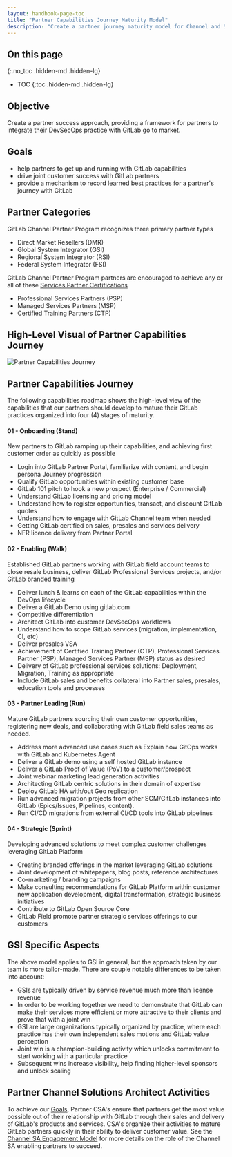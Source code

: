 ```yaml
---
layout: handbook-page-toc
title: "Partner Capabilities Journey Maturity Model"
description: "Create a partner journey maturity model for Channel and Systems Integrator partner"
---
```


## On this page
{:.no_toc .hidden-md .hidden-lg}

- TOC
{:toc .hidden-md .hidden-lg}

## Objective

Create a partner success approach, providing a framework for partners to integrate their DevSecOps practice with GitLab go to market.

## Goals

- help partners to get up and running with GitLab capabilities 
- drive joint customer success with GitLab partners
- provide a mechanism to record learned best practices for a partner's journey with GitLab
 
## Partner Categories

GitLab Channel Partner Program recognizes three primary partner types
- Direct Market Resellers (DMR)
- Global System Integrator (GSI)
- Regional System Integrator (RSI)
- Federal System Integrator (FSI)

GitLab Channel Partner Program partners are encouraged to achieve any or all of these [Services Partner Certifications](https://about.gitlab.com/handbook/resellers/services/)
- Professional Services Partners (PSP)
- Managed Services Partners (MSP)
- Certified Training Partners (CTP)

## High-Level Visual of Partner Capabilities Journey
![Partner Capabilities Journey](sites/handbook/source/handbook/customer-success/partners/images/partner-capabilities-journey_v3.png)

## Partner Capabilities Journey

The following capabilities roadmap shows the high-level view of the capabilities that our partners should develop to mature their GitLab practices organized into four (4) stages of maturity.

#### 01 - Onboarding (Stand)
New partners to GitLab ramping up their capabilities, and achieving first customer order as quickly as possible
- Login into GitLab Partner Portal, familiarize with content, and begin persona Journey progression
- Qualify GitLab opportunities within existing customer base
- GitLab 101 pitch to hook a new prospect (Enterprise / Commercial) 
- Understand GitLab licensing and pricing model
- Understand how to register opportunities, transact, and discount GitLab quotes
- Understand how to engage with GitLab Channel team when needed 
- Getting GitLab certified on sales, presales and services delivery
- NFR licence delivery from Partner Portal

#### 02 - Enabling (Walk)
Established GitLab partners working with GitLab field account teams to close resale business,  deliver GitLab Professional Services projects, and/or GitLab branded training
- Deliver lunch & learns on each of the GitLab capabilities within the DevOps lifecycle
- Deliver a GitLab Demo using gitlab.com
- Competitive differentiation
- Architect GitLab into customer DevSecOps workflows
- Understand how to scope GitLab services (migration, implementation, CI, etc)
- Deliver presales VSA
- Achievement of Certified Training Partner (CTP), Professional Services Partner (PSP), Managed Services Partner (MSP) status as desired
- Delivery of GitLab professional services solutions: Deployment, Migration, Training as appropriate
- Include GitLab sales and benefits collateral into Partner sales, presales, education tools and processes

#### 03 - Partner Leading (Run)
Mature GitLab partners sourcing their own customer opportunities, registering new deals, and collaborating with GitLab field sales teams as needed.
- Address more advanced use cases such as Explain how GitOps works with GitLab and Kubernetes Agent
- Deliver a GitLab demo using a self hosted GitLab instance
- Deliver a GitLab Proof of Value (PoV) to a customer/prospect
- Joint webinar marketing lead generation activities
- Architecting GitLab centric solutions in their domain of expertise
- Deploy GitLab HA with/out Geo replication
- Run advanced migration projects from other SCM/GitLab instances into GitLab (Epics/Issues, Pipelines, content). 
- Run CI/CD migrations from external CI/CD tools into GitLab pipelines

#### 04 - Strategic (Sprint)
Developing advanced solutions to meet complex customer challenges leveraging GitLab Platform
- Creating branded offerings in the market leveraging GitLab solutions
- Joint development of whitepapers, blog posts, reference architectures
- Co-marketing / branding campaigns
- Make consulting recommendations for GitLab Platform within customer new application development, digital transformation, strategic business initiatives
- Contribute to GitLab Open Source Core
- GitLab Field promote partner strategic services offerings to our customers

## GSI Specific Aspects

The above model applies to GSI in general, but the approach taken by our team is more tailor-made. There are couple notable differences to be taken into account:
- GSIs are typically driven by service revenue much more than license revenue
- In order to be working together we need to demonstrate that GitLab can make their services more efficient or more attractive to their clients and prove that with a joint win
- GSI are large organizations typically organized by practice, where each practice has their own independent sales motions and GitLab value perception
- Joint win is a champion-building activity which unlocks commitment to start working with a particular practice
- Subsequent wins increase visibility, help finding higher-level sponsors and unlock scaling

## Partner Channel Solutions Architect Activities

To achieve our [Goals](https://gitlab.com/-/ide/project/gitlab-com/www-gitlab-com/tree/partner-journey-maturity-model/-/sites/handbook/source/handbook/customer-success/partners/vision/index.html/#goals), Partner CSA's ensure that partners get the most value possible out of their relationship with GitLab through their sales and delivery of GitLab's products and services. CSA's organize their activities to mature GitLab partners quickly in their ability to deliver customer value.  See the [Channel SA Engagement Model](https://about.gitlab.com/handbook/customer-success/solutions-architects/processes/channel/) for more details on the role of the Channel SA enabling partners to succeed.

